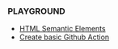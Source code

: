 ### PLAYGROUND

<ul>
  <li>
    <a href="https://github.com/wonjin-dev/TIL/tree/master/@playground/semantic-html">
      HTML Semantic Elements
    </a>
  </li>
  <li>
    <a href="https://github.com/wonjin-dev/TIL/tree/master/@playground/simple-github-actions">
      Create basic Github Action
    </a>
  </li>
</ul>
